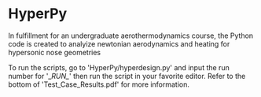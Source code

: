 # HyperPy
In fulfillment for an undergraduate aerothermodynamics course, the Python code is created to analyize newtonian aerodynamics and heating for hypersonic nose geometries

To run the scripts, go to 'HyperPy/hyperdesign.py' and input the run number for '\__RUN\__' then run the script in your favorite editor. 
Refer to the bottom of 'Test_Case_Results.pdf' for more information.
